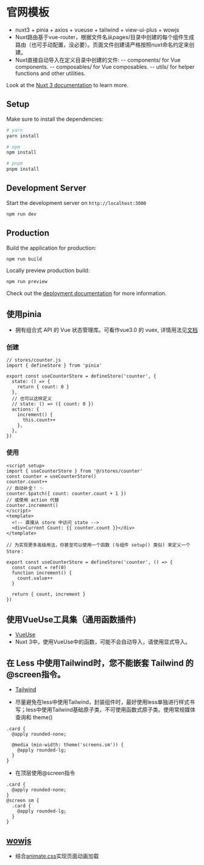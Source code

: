# 官网模板

- nuxt3 + pinia + axios + vueuse + tailwind + view-ui-plus + wowjs
- Nuxt路由基于vue-router，根据文件名从pages/目录中创建的每个组件生成路由（也可手动配置，没必要）。页面文件创建请严格按照nuxt命名约定来创建。
- Nuxt直接自动导入在定义目录中创建的文件:
-- components/ for Vue components.
-- composables/ for Vue composables.
-- utils/ for helper functions and other utilities.

Look at the [Nuxt 3 documentation](https://nuxt.com/docs/getting-started/introduction) to learn more.

## Setup

Make sure to install the dependencies:

```bash
# yarn
yarn install

# npm
npm install

# pnpm
pnpm install
```

## Development Server

Start the development server on `http://localhost:3000`

```bash
npm run dev
```

## Production

Build the application for production:

```bash
npm run build
```

Locally preview production build:

```bash
npm run preview
```

Check out the [deployment documentation](https://nuxt.com/docs/getting-started/deployment) for more information.


## 使用pinia

- 拥有组合式 API 的 Vue 状态管理库。可看作vue3.0 的 vuex, 详情用法见[文档](https://pinia.vuejs.org/zh/ssr/nuxt.html)

### 创建
```
// stores/counter.js
import { defineStore } from 'pinia'

export const useCounterStore = defineStore('counter', {
  state: () => {
    return { count: 0 }
  },
  // 也可以这样定义
  // state: () => ({ count: 0 })
  actions: {
    increment() {
      this.count++
    },
  },
})
```
### 使用
```
<script setup>
import { useCounterStore } from '@/stores/counter'
const counter = useCounterStore()
counter.count++
// 自动补全！ ✨
counter.$patch({ count: counter.count + 1 })
// 或使用 action 代替
counter.increment()
</script>
<template>
  <!-- 直接从 store 中访问 state -->
  <div>Current Count: {{ counter.count }}</div>
</template>

// 为实现更多高级用法，你甚至可以使用一个函数 (与组件 setup() 类似) 来定义一个 Store：

export const useCounterStore = defineStore('counter', () => {
  const count = ref(0)
  function increment() {
    count.value++
  }

  return { count, increment }
})
```

## 使用VueUse工具集（通用函数插件)

- [VueUse](https://www.vueusejs.com/)
- Nuxt 3中，使用VueUse中的函数，可能不会自动导入，请使用显式导入。

## 在 Less 中使用Tailwind时，您不能嵌套 Tailwind 的@screen指令。

- [Tailwind](https://www.tailwindcss.cn/)

- 尽量避免在less中使用Tailwind，封装组件时，最好使用less单独进行样式书写；less中使用Tailwind基础原子类，不可使用函数式原子类。使用常规媒体查询和 theme()

```
.card {
  @apply rounded-none;

  @media (min-width: theme('screens.sm')) {
    @apply rounded-lg;
  }
}
```

- 在顶层使用@screen指令

```
.card {
  @apply rounded-none;
}
@screen sm {
  .card {
    @apply rounded-lg;
  }
}
```

## [wowjs](https://wowjs.uk/)

- 结合[animate.css](https://animate.style/)实现页面动画加载
